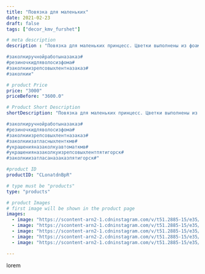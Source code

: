 ```yaml
---
title: "Повязка для маленьких"
date: 2021-02-23
draft: false
tags: ["decor_kmv_furshet"]

# meta description
description : "Повязка для маленьких принцесс. Цветки выполнены из фоамирана. 

#заколкиручнойработыназаказ#
#резиночкидляволосизфома#
#заколкиизрепсовыхлентназаказ#
#заколкии"

# product Price
price: "3000"
priceBefore: "3600.0"

# Product Short Description
shortDescription: "Повязка для маленьких принцесс. Цветки выполнены из фоамирана. 

#заколкиручнойработыназаказ#
#резиночкидляволосизфома#
#заколкиизрепсовыхлентназаказ#
#заколкиизатласныхленткмв#
#украшенияназаколкуавтоматкмв#
#украшенияназаколкуизрепсовыхлентпятигорск#
#заколкиизатласаназаказпятигорск#"

#product ID
productID: "CLonatdnBpR"

# type must be "products"
type: "products"

# product Images
# first image will be shown in the product page
images:
  - image: "https://scontent-arn2-1.cdninstagram.com/v/t51.2885-15/e35/p1080x1080/152406181_471363634039679_4620773133707397036_n.jpg?tp=1&_nc_ht=scontent-arn2-1.cdninstagram.com&_nc_cat=111&_nc_ohc=4E4g7bXouf4AX8Cj4Pt&oh=48f1e90949045ca7bb29112ada96da49&oe=606A5796&ig_cache_key=MjUxNTQzMzc0ODczOTA2OTc0Mw%3D%3D.2"
  - image: "https://scontent-arn2-1.cdninstagram.com/v/t51.2885-15/e35/p1080x1080/152676817_421509082268349_8050300221338844209_n.jpg?tp=1&_nc_ht=scontent-arn2-1.cdninstagram.com&_nc_cat=109&_nc_ohc=yLqxSIRB6hgAX93YxfZ&oh=6b3d6175d83100db848e208e758f3146&oe=606D08D6&ig_cache_key=MjUxNTQzMzc0ODc0NzI2NzM5OQ%3D%3D.2"
  - image: "https://scontent-arn2-1.cdninstagram.com/v/t51.2885-15/e35/p1080x1080/152406184_304874001224802_5835004641937773620_n.jpg?tp=1&_nc_ht=scontent-arn2-1.cdninstagram.com&_nc_cat=106&_nc_ohc=nytiGgatR6sAX-uFIhE&oh=a34026c3019162228c5d2cd833dadfc2&oe=606AC29B&ig_cache_key=MjUxNTQzMzc0ODYyMTU2MTE4OA%3D%3D.2"
  - image: "https://scontent-arn2-2.cdninstagram.com/v/t51.2885-15/e35/p1080x1080/152602894_265093915015316_2603497239898159970_n.jpg?tp=1&_nc_ht=scontent-arn2-2.cdninstagram.com&_nc_cat=108&_nc_ohc=1-PX91LgkpkAX_WgPAV&oh=52cc3d0effb31dd8c183d65855517b2d&oe=606AEE35&ig_cache_key=MjUxNTQzMzc0ODYyOTkzMjUxOQ%3D%3D.2"
  - image: "https://scontent-arn2-1.cdninstagram.com/v/t51.2885-15/e35/p1080x1080/152430928_472198110606721_6013911788582758386_n.jpg?tp=1&_nc_ht=scontent-arn2-1.cdninstagram.com&_nc_cat=101&_nc_ohc=65T6KnQu94kAX9dL4OU&oh=73d102b395f14cefece37f90a077853f&oe=606A5CB2&ig_cache_key=MjUxNTQzMzc0ODY0Njc2NTMzNA%3D%3D.2"

---
```

lorem
